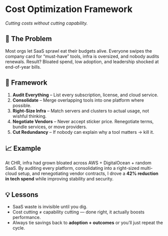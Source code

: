 # Cost Optimization Framework
*Cutting costs without cutting capability.*

## 🚩 The Problem
Most orgs let SaaS sprawl eat their budgets alive. Everyone swipes the company card for “must-have” tools, infra is oversized, and nobody audits renewals. Result? Bloated spend, low adoption, and leadership shocked at end-of-year bills.

## 🔧 Framework
1. **Audit Everything** – List every subscription, license, and cloud service.  
2. **Consolidate** – Merge overlapping tools into one platform where possible.  
3. **Right-Size Infra** – Match servers and clusters to actual usage, not wishful thinking.  
4. **Negotiate Vendors** – Never accept sticker price. Renegotiate terms, bundle services, or move providers.  
5. **Cut Redundancy** – If nobody can explain why a tool matters → kill it.  

## 📈 Example
At CHR, infra had grown bloated across AWS + DigitalOcean + random SaaS. By auditing every platform, consolidating into a right-sized multi-cloud setup, and renegotiating vendor contracts, I drove a **42% reduction in tech spend** while improving stability and security.

## 💡 Lessons
- SaaS waste is invisible until you dig.  
- Cost cutting ≠ capability cutting — done right, it actually boosts performance.  
- Always tie savings back to **adoption + outcomes** or you’ll just repeat the cycle.
